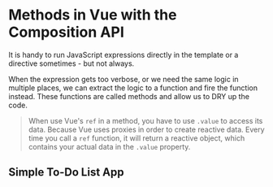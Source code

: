 # Methods in Vue with the Composition API

It is handy to run JavaScript expressions directly in the template or a directive sometimes - but not always.

When the expression gets too verbose, or we need the same logic in multiple places, we can extract the logic to a function and fire the function instead. These functions are called methods and allow us to DRY up the code.

> When use Vue's `ref` in a method, you have to use `.value` to access its data. Because Vue uses proxies in order to create reactive data.
> Every time you call a `ref` function, it will return a reactive object, which contains your actual data in the `.value` property.

<h2>Simple To-Do List App</h2>
<div class="vue-interactive-solution" data-solution-id="item-list" data-vue-app-script="app.js">
    <div class="solution-container"></div>
</div>
